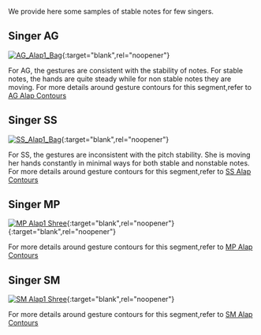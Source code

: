 We provide here some samples of stable notes for few singers.

Singer AG
----------
[![AG_Alap1_Bag](https://img.youtube.com/vi/Ok_OEcq3oR8/0.jpg)](https://youtu.be/Ok_OEcq3oR8){:target="blank",rel="noopener"}

For AG, the gestures are consistent with the stability of notes. For stable notes, the hands are quite steady while for non stable notes they are moving. 
For more details around gesture contours for this segment,refer to
[AG Alap Contours](htmls/AG_Aalap1_Bag_70to85s.html)

Singer SS
----------
[![SS_Alap1_Bag](https://img.youtube.com/vi/gxUIMd8decc/0.jpg)](https://youtu.be/gxUIMd8decc){:target="blank",rel="noopener"}

For SS, the gestures are inconsistent with the pitch stability. She is moving her hands constantly in minimal ways for both stable and nonstable notes.
For more details around gesture contours for this segment,refer to
[SS Alap Contours](htmls/SS_Aalap1_Bag_120to140s.html)

Singer MP
---------
[![MP Alap1 Shree](https://img.youtube.com/vi/GzR5AmoeGVg/0.jpg)](https://youtu.be/GzR5AmoeGVg){:target="blank",rel="noopener"}{:target="blank",rel="noopener"}

For more details around gesture contours for this segment,refer to
[MP Alap Contours](htmls/MP_Aalap1_Shree_100to110s.html)

<!-- **Stable note timestamps:**

0:07-0:10

0:11-0:14

0:23-0:26    -->

Singer SM
---------

[![SM Alap1 Shree](https://img.youtube.com/vi/PfBuDCszOyM/0.jpg)](https://youtu.be/PfBuDCszOyM){:target="blank",rel="noopener"}
 
For more details around gesture contours for this segment,refer to
[SM Alap Contours](htmls/SM_Aalap1_Shree_90to120s.html)
